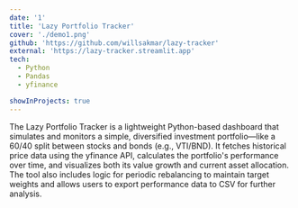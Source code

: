 ```yaml
---
date: '1'
title: 'Lazy Portfolio Tracker'
cover: './demo1.png'
github: 'https://github.com/willsakmar/lazy-tracker'
external: 'https://lazy-tracker.streamlit.app'
tech:
  - Python
  - Pandas
  - yfinance

showInProjects: true
---
```


The Lazy Portfolio Tracker is a lightweight Python-based dashboard that simulates and monitors a simple, diversified investment portfolio—like a 60/40 split between stocks and bonds (e.g., VTI/BND). It fetches historical price data using the yfinance API, calculates the portfolio's performance over time, and visualizes both its value growth and current asset allocation. The tool also includes logic for periodic rebalancing to maintain target weights and allows users to export performance data to CSV for further analysis.
